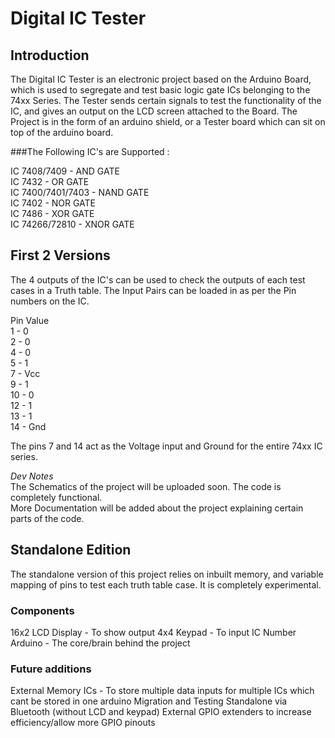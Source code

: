 # Digital IC Tester

## Introduction

The Digital IC Tester is an electronic project based on the Arduino Board, which is used to segregate and test basic logic gate ICs belonging to the 74xx Series. The Tester sends certain signals to test the functionality of the IC, and gives an output on the LCD screen attached to the Board. The Project is in the form of an arduino shield, or a Tester board which can sit on top of the arduino board.

###The Following IC's are Supported :  

IC 7408/7409 - AND GATE  
IC 7432 - OR GATE  
IC 7400/7401/7403 - NAND GATE  
IC 7402 - NOR GATE  
IC 7486 - XOR GATE  
IC 74266/72810 - XNOR GATE  

## First 2 Versions

The 4 outputs of the IC's can be used to check the outputs of each test cases in a Truth table. The Input Pairs can be loaded in as per the Pin numbers on the IC.  

Pin    Value  
1   -   0  
2   -   0  
4   -  0  
5   -  1  
7   -  Vcc  
9   -  1  
10  -  0  
12  -  1  
13  -  1  
14  -  Gnd  

The pins 7 and 14 act as the Voltage input and Ground for the entire 74xx IC series.   

*Dev Notes*  
The Schematics of the project will be uploaded soon. The code is completely functional.  
More Documentation will be added about the project explaining certain parts of the code.


## Standalone Edition

The standalone version of this project relies on inbuilt memory, and variable mapping of pins to test each truth table case. It is completely experimental.

### Components

16x2 LCD Display - To show output
4x4 Keypad - To input IC Number
Arduino - The core/brain behind the project

### Future additions

External Memory ICs - To store multiple data inputs for multiple ICs which cant be stored in one arduino
Migration and Testing Standalone via Bluetooth (without LCD and keypad)
External GPIO extenders to increase efficiency/allow more GPIO pinouts